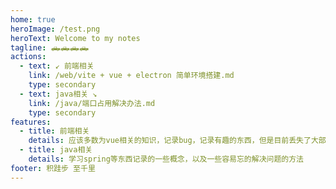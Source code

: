 ```yaml
---
home: true
heroImage: /test.png
heroText: Welcome to my notes
tagline: 🛻🛻🛻🛻
actions:
  - text: ↙ 前端相关
    link: /web/vite + vue + electron 简单环境搭建.md
    type: secondary
  - text: java相关 ↘
    link: /java/端口占用解决办法.md
    type: secondary
features:
  - title: 前端相关
    details: 应该多数为vue相关的知识，记录bug，记录有趣的东西，但是目前丢失了大部分笔记，只能慢慢来
  - title: java相关
    details: 学习spring等东西记录的一些概念，以及一些容易忘的解决问题的方法
footer: 积跬步 至千里
---
```

